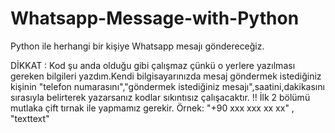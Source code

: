 # Whatsapp-Message-with-Python
Python ile herhangi bir kişiye Whatsapp mesajı göndereceğiz.

DİKKAT : Kod şu anda olduğu gibi çalışmaz çünkü o yerlere yazılması gereken bilgileri yazdım.Kendi bilgisayarınızda mesaj göndermek istediğiniz kişinin 
"telefon numarasını","göndermek istediğiniz mesajı",saatini,dakikasını sırasıyla belirterek yazarsanız kodlar sıkıntısız çalışacaktır.
!! İlk 2 bölümü mutlaka çift tırnak ile yapmamız gerekir. Örnek: "+90 xxx xxx xx xx" , "texttext"
